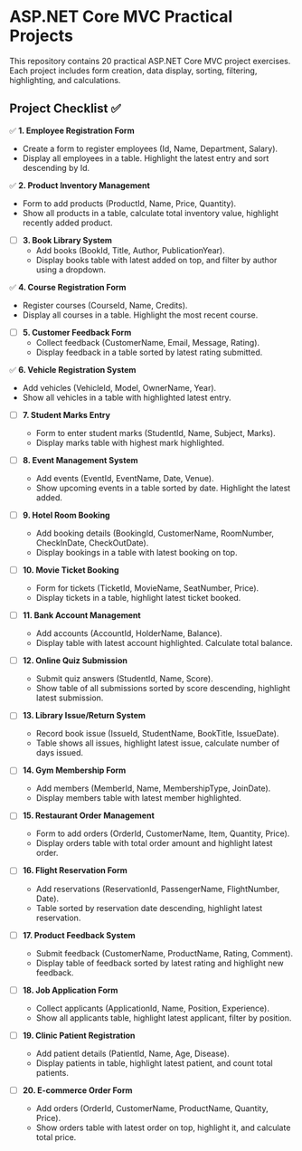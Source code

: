 # ASP.NET Core MVC Practical Projects

This repository contains 20 practical ASP.NET Core MVC project exercises.  
Each project includes form creation, data display, sorting, filtering, highlighting, and calculations.

## Project Checklist ✅

✅ **1. Employee Registration Form**  
  - Create a form to register employees (Id, Name, Department, Salary).  
  - Display all employees in a table. Highlight the latest entry and sort descending by Id.  

✅ **2. Product Inventory Management**  
  - Form to add products (ProductId, Name, Price, Quantity).  
  - Show all products in a table, calculate total inventory value, highlight recently added product.  

- [ ] **3. Book Library System**  
  - Add books (BookId, Title, Author, PublicationYear).  
  - Display books table with latest added on top, and filter by author using a dropdown.  

✅ **4. Course Registration Form**  
  - Register courses (CourseId, Name, Credits).  
  - Display all courses in a table. Highlight the most recent course.  

- [ ] **5. Customer Feedback Form**  
  - Collect feedback (CustomerName, Email, Message, Rating).  
  - Display feedback in a table sorted by latest rating submitted.  

✅ **6. Vehicle Registration System**  
  - Add vehicles (VehicleId, Model, OwnerName, Year).  
  - Show all vehicles in a table with highlighted latest entry.  

- [ ] **7. Student Marks Entry**  
  - Form to enter student marks (StudentId, Name, Subject, Marks).  
  - Display marks table with highest mark highlighted.  

- [ ] **8. Event Management System**  
  - Add events (EventId, EventName, Date, Venue).  
  - Show upcoming events in a table sorted by date. Highlight the latest added.  

- [ ] **9. Hotel Room Booking**  
  - Add booking details (BookingId, CustomerName, RoomNumber, CheckInDate, CheckOutDate).  
  - Display bookings in a table with latest booking on top.  

- [ ] **10. Movie Ticket Booking**  
  - Form for tickets (TicketId, MovieName, SeatNumber, Price).  
  - Display tickets in a table, highlight latest ticket booked.  

- [ ] **11. Bank Account Management**  
  - Add accounts (AccountId, HolderName, Balance).  
  - Display table with latest account highlighted. Calculate total balance.  

- [ ] **12. Online Quiz Submission**  
  - Submit quiz answers (StudentId, Name, Score).  
  - Show table of all submissions sorted by score descending, highlight latest submission.  

- [ ] **13. Library Issue/Return System**  
  - Record book issue (IssueId, StudentName, BookTitle, IssueDate).  
  - Table shows all issues, highlight latest issue, calculate number of days issued.  

- [ ] **14. Gym Membership Form**  
  - Add members (MemberId, Name, MembershipType, JoinDate).  
  - Display members table with latest member highlighted.  

- [ ] **15. Restaurant Order Management**  
  - Form to add orders (OrderId, CustomerName, Item, Quantity, Price).  
  - Display orders table with total order amount and highlight latest order.  

- [ ] **16. Flight Reservation Form**  
  - Add reservations (ReservationId, PassengerName, FlightNumber, Date).  
  - Table sorted by reservation date descending, highlight latest reservation.  

- [ ] **17. Product Feedback System**  
  - Submit feedback (CustomerName, ProductName, Rating, Comment).  
  - Display table of feedback sorted by latest rating and highlight new feedback.  

- [ ] **18. Job Application Form**  
  - Collect applicants (ApplicationId, Name, Position, Experience).  
  - Show all applicants table, highlight latest applicant, filter by position.  

- [ ] **19. Clinic Patient Registration**  
  - Add patient details (PatientId, Name, Age, Disease).  
  - Display patients in table, highlight latest patient, and count total patients.  

- [ ] **20. E-commerce Order Form**  
  - Add orders (OrderId, CustomerName, ProductName, Quantity, Price).  
  - Show orders table with latest order on top, highlight it, and calculate total price.  

